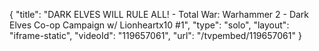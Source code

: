 {
    "title": "DARK ELVES WILL RULE ALL! - Total War: Warhammer 2 - Dark Elves Co-op Campaign w\/ Lionheartx10 #1",
    "type": "solo",
    "layout": "iframe-static",
    "videoId": "119657061",
    "url": "\/tvpembed\/119657061"
}